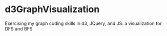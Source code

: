 # d3GraphVisualization
Exercising my graph coding skills in d3, JQuery, and JS: a visualization for DFS and BFS
